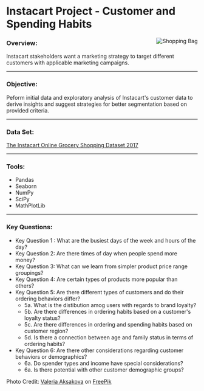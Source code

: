 # Instacart Project - Customer and Spending Habits
<img align="right" src="https://user-images.githubusercontent.com/98825216/157283444-44f73149-7984-407f-83e7-4fc6a0cbd50f.jpg" alt="Shopping Bag">

### Overview:
Instacart stakeholders want a marketing strategy to target different customers with applicable marketing campaigns.
___

### Objective:
Peform initial data and exploratory analysis of Instacart's customer data to derive insights and suggest strategies for better segmentation based on provided criteria.
____
### Data Set:
[The Instacart Online Grocery Shopping Dataset 2017](https://www.instacart.com/datasets/grocery-shopping-2017)
____
### Tools:
* Pandas
* Seaborn 
* NumPy
* SciPy
* MathPlotLib
________________________________

### Key Questions:
* Key Question 1 : What are the busiest days of the week and hours of the day?
* Key Question 2: Are there times of day when people spend more money?
* Key Question 3: What can we learn from simpler product price range groupings?
* Key Question 4: Are certain types of products more popular than others?
* Key Question 5: Are there different types of customers and do their ordering behaviors differ?
  * 5a. What is the distibution amog users with regards to brand loyalty?
  * 5b. Are there differences in ordering habits based on a customer's loyalty status?
  * 5c. Are there differences in ordering and spending habits based on customer region?
  * 5d. Is there a connection between age and family status in terms of ordering habits?
* Key Question 6: Are there other considerations regarding customer behaviors or demographics?
  * 6a. Do spender types and income have special considerations?
  * 6a. Is there potential with other customer demographic groups?

Photo Credit: <a href="https://www.freepik.com/valeria-aksakova">Valeria Aksakova</a> on <a href="https://www.freepik.com/photos/reusable-bag">FreePik</a>
